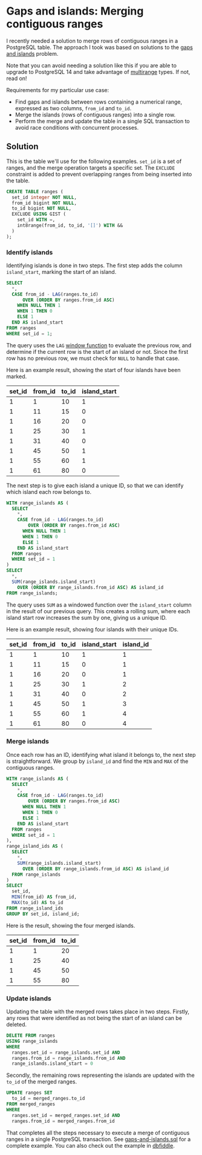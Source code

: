 # Gaps and islands: Merging contiguous ranges

I recently needed a solution to merge rows of contiguous ranges in a PostgreSQL table.
The approach I took was based on solutions to the [gaps and islands](https://www.red-gate.com/simple-talk/databases/sql-server/t-sql-programming-sql-server/gaps-islands-sql-server-data/) problem.

Note that you can avoid needing a solution like this if you are able to upgrade to PostgreSQL 14 and take advantage of [multirange](https://www.postgresql.org/docs/14/rangetypes.html) types. If not, read on!

Requirements for my particular use case:
- Find gaps and islands between rows containing a numerical range, expressed as two columns, `from_id` and `to_id`.
- Merge the islands (rows of contiguous ranges) into a single row.
- Perform the merge and update the table in a single SQL transaction to avoid race conditions with concurrent processes.

## Solution

This is the table we'll use for the following examples.
`set_id` is a set of ranges, and the merge operation targets a specific set.
The `EXCLUDE` constraint is added to prevent overlapping ranges from being inserted into the table.

```sql
CREATE TABLE ranges (
  set_id integer NOT NULL,
  from_id bigint NOT NULL,
  to_id bigint NOT NULL,
  EXCLUDE USING GIST (
    set_id WITH =,
    int8range(from_id, to_id, '[]') WITH &&
  )
);
```

### Identify islands

Identifying islands is done in two steps.
The first step adds the column `island_start`, marking the start of an island.

```sql
SELECT
  *,
  CASE from_id - LAG(ranges.to_id)
      OVER (ORDER BY ranges.from_id ASC)
    WHEN NULL THEN 1
    WHEN 1 THEN 0
    ELSE 1
  END AS island_start
FROM ranges
WHERE set_id = 1;
```

The query uses the `LAG` [window function](https://www.postgresql.org/docs/current/functions-window.html) to evaluate the previous row, and determine if the current row is the start of an island or not. Since the first row has no previous row, we must check for `NULL` to handle that case.

Here is an example result, showing the start of four islands have been marked.

| set_id | from_id | to_id | island_start |
| ------ | ------- | ----- | ------------ |
|      1 |       1 |    10 |            1 |
|      1 |      11 |    15 |            0 |
|      1 |      16 |    20 |            0 |
|      1 |      25 |    30 |            1 |
|      1 |      31 |    40 |            0 |
|      1 |      45 |    50 |            1 |
|      1 |      55 |    60 |            1 |
|      1 |      61 |    80 |            0 |

The next step is to give each island a unique ID, so that we can identify which island each row belongs to.

```sql
WITH range_islands AS (
  SELECT
    *,
    CASE from_id - LAG(ranges.to_id)
        OVER (ORDER BY ranges.from_id ASC)
      WHEN NULL THEN 1
      WHEN 1 THEN 0
      ELSE 1
    END AS island_start
  FROM ranges
  WHERE set_id = 1
)
SELECT
  *,
  SUM(range_islands.island_start)
    OVER (ORDER BY range_islands.from_id ASC) AS island_id
FROM range_islands;
```

The query uses `SUM` as a windowed function over the `island_start` column in the result of our previous query.
This creates a rolling sum, where each island start row increases the sum by one, giving us a unique ID.

Here is an example result, showing four islands with their unique IDs.

| set_id | from_id | to_id | island_start | island_id |
| ------ | ------- | ----- | ------------ | --------- |
|      1 |       1 |    10 |            1 |         1 |
|      1 |      11 |    15 |            0 |         1 |
|      1 |      16 |    20 |            0 |         1 |
|      1 |      25 |    30 |            1 |         2 |
|      1 |      31 |    40 |            0 |         2 |
|      1 |      45 |    50 |            1 |         3 |
|      1 |      55 |    60 |            1 |         4 |
|      1 |      61 |    80 |            0 |         4 |

### Merge islands

Once each row has an ID, identifying what island it belongs to, the next step is straightforward.
We group by `island_id` and find the `MIN` and `MAX` of the contiguous ranges.

```sql
WITH range_islands AS (
  SELECT
    *,
    CASE from_id - LAG(ranges.to_id)
        OVER (ORDER BY ranges.from_id ASC)
      WHEN NULL THEN 1
      WHEN 1 THEN 0
      ELSE 1
    END AS island_start
  FROM ranges
  WHERE set_id = 1
),
range_island_ids AS (
  SELECT
    *,
    SUM(range_islands.island_start)
      OVER (ORDER BY range_islands.from_id ASC) AS island_id
  FROM range_islands
)
SELECT
  set_id,
  MIN(from_id) AS from_id,
  MAX(to_id) AS to_id
FROM range_island_ids
GROUP BY set_id, island_id;
```

Here is the result, showing the four merged islands.

| set_id | from_id | to_id |
| ------ | ------- | ----- |
|      1 |       1 |    20 |
|      1 |      25 |    40 |
|      1 |      45 |    50 |
|      1 |      55 |    80 |

### Update islands

Updating the table with the merged rows takes place in two steps.
Firstly, any rows that were identified as not being the start of an island can be deleted.

```sql
DELETE FROM ranges
USING range_islands
WHERE
  ranges.set_id = range_islands.set_id AND
  ranges.from_id = range_islands.from_id AND
  range_islands.island_start = 0
```

Secondly, the remaining rows representing the islands are updated with the `to_id` of the merged ranges.

```sql
UPDATE ranges SET
  to_id = merged_ranges.to_id
FROM merged_ranges
WHERE
  ranges.set_id = merged_ranges.set_id AND
  ranges.from_id = merged_ranges.from_id
```

That completes all the steps necessary to execute a merge of contiguous ranges in a single PostgreSQL transaction.
See [gaps-and-islands.sql](gaps-and-islands.sql) for a complete example.
You can also check out the example in [dbfiddle](https://dbfiddle.uk/?rdbms=postgres_12&fiddle=cd6bae615d8caa90eff0fd275e292cb5).
